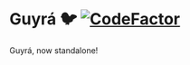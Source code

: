 # Guyrá 🐦 [![CodeFactor](https://www.codefactor.io/repository/github/gyyyn/guyra/badge?s=db0afea4454d34559a3d710543f8fff798598a4b)](https://www.codefactor.io/repository/github/gyyyn/guyra)

Guyrá, now standalone!
